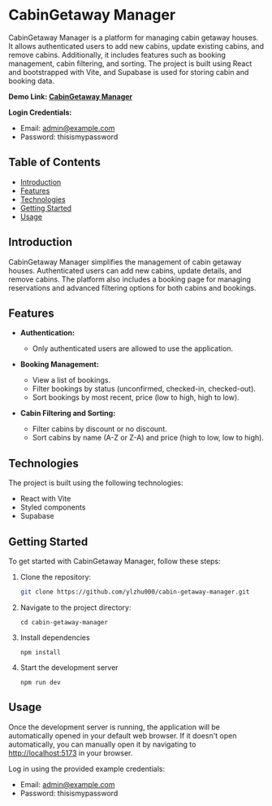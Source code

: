 # CabinGetaway Manager

CabinGetaway Manager is a platform for managing cabin getaway houses. It allows authenticated users to add new cabins, update existing cabins, and remove cabins. Additionally, it includes features such as booking management, cabin filtering, and sorting. The project is built using React and bootstrapped with Vite, and Supabase is used for storing cabin and booking data.

**Demo Link: [CabinGetaway Manager](https://animated-fenglisu-e84d9f.netlify.app)**

**Login Credentials:**

- Email: admin@example.com
- Password: thisismypassword

## Table of Contents

- [Introduction](#introduction)
- [Features](#features)
- [Technologies](#technologies)
- [Getting Started](#getting-started)
- [Usage](#usage)

## Introduction

CabinGetaway Manager simplifies the management of cabin getaway houses. Authenticated users can add new cabins, update details, and remove cabins. The platform also includes a booking page for managing reservations and advanced filtering options for both cabins and bookings.

## Features

- **Authentication:**

  - Only authenticated users are allowed to use the application.

- **Booking Management:**

  - View a list of bookings.
  - Filter bookings by status (unconfirmed, checked-in, checked-out).
  - Sort bookings by most recent, price (low to high, high to low).

- **Cabin Filtering and Sorting:**
  - Filter cabins by discount or no discount.
  - Sort cabins by name (A-Z or Z-A) and price (high to low, low to high).

## Technologies

The project is built using the following technologies:

- React with Vite
- Styled components
- Supabase

## Getting Started

To get started with CabinGetaway Manager, follow these steps:

1. Clone the repository:

   ```bash
   git clone https://github.com/ylzhu000/cabin-getaway-manager.git
   ```

2. Navigate to the project directory:
   ```
   cd cabin-getaway-manager
   ```
3. Install dependencies
   ```
   npm install
   ```
4. Start the development server
   ```
   npm run dev
   ```

## Usage

Once the development server is running, the application will be automatically opened in your default web browser. If it doesn't open automatically, you can manually open it by navigating to [http://localhost:5173](http://localhost:5173) in your browser.

Log in using the provided example credentials:

- Email: admin@example.com
- Password: thisismypassword

